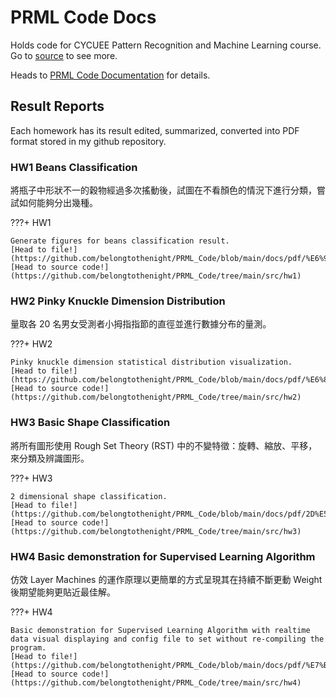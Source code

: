 # PRML Code Docs

Holds code for CYCUEE Pattern Recognition and Machine Learning course. Go to [source](https://github.com/belongtothenight/PRML_Code/) to see more.

Heads to [PRML Code Documentation](https://belongtothenight.github.io/PRML_Code/) for details.

## Result Reports

Each homework has its result edited, summarized, converted into PDF format stored in my github repository.

### HW1 Beans Classification

將瓶子中形狀不一的穀物經過多次搖動後，試圖在不看顏色的情況下進行分類，嘗試如何能夠分出幾種。

???+ HW1

    Generate figures for beans classification result.  
    [Head to file!](https://github.com/belongtothenight/PRML_Code/blob/main/docs/pdf/%E6%97%8F%E7%BE%A4%E5%88%86%E9%A1%9E%E5%AF%A6%E9%A9%97(%E7%B1%B3%E7%B2%92%E8%B1%86%E5%AD%90)v3.pdf)  
    [Head to source code!](https://github.com/belongtothenight/PRML_Code/tree/main/src/hw1)

### HW2 Pinky Knuckle Dimension Distribution

量取各 20 名男女受測者小拇指指節的直徑並進行數據分布的量測。

???+ HW2

    Pinky knuckle dimension statistical distribution visualization.  
    [Head to file!](https://github.com/belongtothenight/PRML_Code/blob/main/docs/pdf/%E6%89%8B%E6%8C%87%E7%AC%AC%E4%B8%80%E6%8C%87%E7%AF%80v3.pdf)  
    [Head to source code!](https://github.com/belongtothenight/PRML_Code/tree/main/src/hw2)

### HW3 Basic Shape Classification

將所有圖形使用 Rough Set Theory (RST) 中的不變特徵：旋轉、縮放、平移，來分類及辨識圖形。

???+ HW3

    2 dimensional shape classification.  
    [Head to file!](https://github.com/belongtothenight/PRML_Code/blob/main/docs/pdf/2D%E5%88%86%E9%A1%9Ev2.pdf)  
    [Head to source code!](https://github.com/belongtothenight/PRML_Code/tree/main/src/hw3)

### HW4 Basic demonstration for Supervised Learning Algorithm

仿效 Layer Machines 的運作原理以更簡單的方式呈現其在持續不斷更動 Weight 後期望能夠更貼近最佳解。

???+ HW4

    Basic demonstration for Supervised Learning Algorithm with realtime data visual displaying and config file to set without re-compiling the program.  
    [Head to file!](https://github.com/belongtothenight/PRML_Code/blob/main/docs/pdf/%E7%B7%9A%E6%80%A7%E4%BA%A4%E9%BB%9Ev2.pdf)  
    [Head to source code!](https://github.com/belongtothenight/PRML_Code/tree/main/src/hw4)
